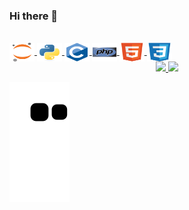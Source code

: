 ### Hi there 👋
<div style="display: inline_block"><br>
  <a href="https://github.com/amkall">
    <img align="center" alt="bruno-py" height="30" width="40" src= "https://raw.githubusercontent.com/devicons/devicon/master/icons/jupyter/jupyter-original.svg">
  <img align="center" alt="bruno-py" height="30" width="40" src="https://raw.githubusercontent.com/devicons/devicon/master/icons/python/python-original.svg">
  <img align="center" alt="bruno-c" height="30" width="40" src="https://raw.githubusercontent.com/devicons/devicon/master/icons/c/c-original.svg">
  <img align="center" alt="bruno-php" height="30" width="40" src="https://raw.githubusercontent.com/devicons/devicon/master/icons/php/php-original.svg">
  <img align="center" alt="bruno-HTML" height="30" width="40" src="https://raw.githubusercontent.com/devicons/devicon/master/icons/html5/html5-original.svg">
  <img align="center" alt="bruno-CSS" height="30" width="40" src="https://raw.githubusercontent.com/devicons/devicon/master/icons/css3/css3-original.svg">
</div>

<div align="center">
  <a href="https://github.com/amkall">
  <img height="180em" src="https://github-readme-stats.vercel.app/api?username=amkall&show_icons=true&theme=dracula&include_all_commits=true&count_private=true"/>
  <img height="180em" src="https://github-readme-stats.vercel.app/api/top-langs/?username=amkall&layout=compact&langs_count=7&theme=dracula"/>
</div>

 ![Snake animation](https://github.com/rafaballerini/rafaballerini/blob/output/github-contribution-grid-snake.svg)
<!--
**amkall/amkall** is a ✨ _special_ ✨ repository because its `README.md` (this file) appears on your GitHub profile.

Here are some ideas to get you started:

- 🔭 I’m currently working on ...
- 🌱 I’m currently learning ...
- 👯 I’m looking to collaborate on ...
- 🤔 I’m looking for help with ...
- 💬 Ask me about ...
- 📫 How to reach me: ...
- 😄 Pronouns: ...
- ⚡ Fun fact: ...
-->
